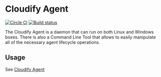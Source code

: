 # Cloudify Agent

[![Circle CI](https://circleci.com/gh/cloudify-cosmo/cloudify-agent/tree/master.svg?style=shield)](https://circleci.com/gh/cloudify-cosmo/cloudify-agent/tree/master)
[![Build status](https://ci.appveyor.com/api/projects/status/d64cg2wy5ml72ebv/branch/master?svg=true)](https://ci.appveyor.com/project/Cloudify/cloudify-agent/branch/master)


The Cloudify Agent is a daemon that can run on both Linux
and Windows boxes. There is also a Command Line Tool that allows to
easily manipulate all of the necessary agent lifecycle operations.

## Usage

See [Cloudify Agent](https://docs.cloudify.co/latest/install_maintain/agents/)
